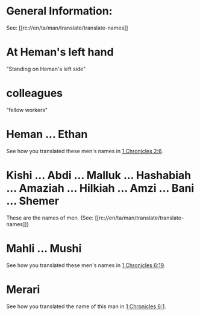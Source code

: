 # General Information:

See: [[rc://en/ta/man/translate/translate-names]]

# At Heman's left hand

"Standing on Heman's left side"

# colleagues

"fellow workers"

# Heman ... Ethan

See how you translated these men's names in [1 Chronicles 2:6](../02/05.md).

# Kishi ... Abdi ... Malluk ... Hashabiah ... Amaziah ... Hilkiah ... Amzi ... Bani ... Shemer

These are the names of men. (See: [[rc://en/ta/man/translate/translate-names]])

# Mahli ... Mushi

See how you translated these men's names in [1 Chronicles 6:19](./19.md).

# Merari

See how you translated the name of this man in [1 Chronicles 6:1](./01.md).